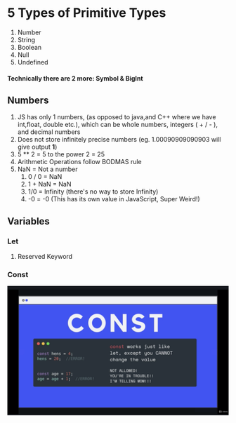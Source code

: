 # 5 Types of Primitive Types

1. Number
2. String
3. Boolean
4. Null
5. Undefined

#### Technically there are 2 more: Symbol & BigInt

## Numbers

1. JS has only 1 numbers, (as opposed to java,and C++ where we have int,float, double etc.), which can be whole numbers, integers ( + / - ), and decimal numbers
2. Does not store infinitely precise numbers (eg. 1.00090909090903 will give output **1**)
3. 5 \*\* 2 = 5 to the power 2 = 25
4. Arithmetic Operations follow BODMAS rule
5. NaN = Not a number
   1. 0 / 0 = NaN
   2. 1 + NaN = NaN
   3. 1/0 = Infinity (there's no way to store Infinity)
   4. -0 = -0 (This has its own value in JavaScript, Super Weird!)

## Variables

### Let

1. Reserved Keyword

### Const

![Const](images/2020-07-22-14-38-09.png)
